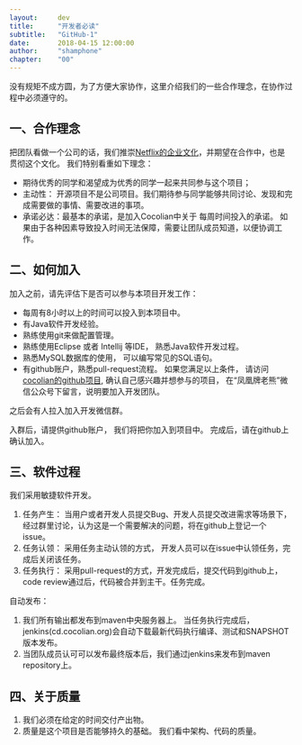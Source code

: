 ```yaml
---
layout: 	dev
title: 		"开发者必读"
subtitle: 	"GitHub-1"
date: 		2018-04-15 12:00:00
author: 	"shamphone"
chapter: 	"00"
---
```



没有规矩不成方圆，为了方便大家协作，这里介绍我们的一些合作理念，在协作过程中必须遵守的。 

## 一、合作理念

把团队看做一个公司的话，我们推崇[Netflix的企业文化](http://doc.cocolian.org/dev/env/2018/04/07/netflix/)，并期望在合作中，也是贯彻这个文化。 
我们特别看重如下理念：

- 期待优秀的同学和渴望成为优秀的同学一起来共同参与这个项目；
- 主动性： 开源项目不是公司项目。我们期待参与同学能够共同讨论、发现和完成需要做的事情、需要改进的事项。 
- 承诺必达：最基本的承诺，是加入Cocolian中关于 每周时间投入的承诺。 如果由于各种因素导致投入时间无法保障，需要让团队成员知道，以便协调工作。 

## 二、如何加入

加入之前，请先评估下是否可以参与本项目开发工作： 
- 每周有8小时以上的时间可以投入到本项目中。 
- 有Java软件开发经验。  
- 熟练使用git来做配置管理。 
- 熟练使用Eclipse 或者 Intellij  等IDE， 熟悉Java软件开发过程。 
- 熟悉MySQL数据库的使用， 可以编写常见的SQL语句。  
- 有github账户，熟悉pull-request流程。 
如果您满足以上条件， 请访问[cocolian的github项目](https://github.com/cocolian), 确认自己感兴趣并想参与的项目， 在“凤凰牌老熊”微信公众号下留言，说明要加入开发团队。 

之后会有人拉入加入开发微信群。   

入群后，请提供github账户， 我们将把你加入到项目中。 完成后，请在github上确认加入。  


## 三、软件过程

我们采用敏捷软件开发。
1. 任务产生： 当用户或者开发人员提交Bug、开发人员提交改进需求等场景下，经过群里讨论，认为这是一个需要解决的问题，将在github上登记一个issue。  
2. 任务认领： 采用任务主动认领的方式， 开发人员可以在issue中认领任务，完成后关闭该任务。  
3. 任务执行： 采用pull-request的方式，开发完成后，提交代码到github上，code review通过后，代码被合并到主干。任务完成。  

自动发布： 
1. 我们所有输出都发布到maven中央服务器上。 当任务执行完成后， jenkins(cd.cocolian.org)会自动下载最新代码执行编译、测试和SNAPSHOT版本发布。   
2. 当团队成员认可可以发布最终版本后，我们通过jenkins来发布到maven repository上。 

## 四、关于质量

1. 我们必须在给定的时间交付产出物。   
2. 质量是这个项目是否能够持久的基础。 我们看中架构、代码的质量。 
